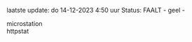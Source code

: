 laatste update: 
do 14-12-2023  4:50   uur 
Status: FAALT - geel - 
<div class="service R">microstation</div><div class="service G">httpstat</div>